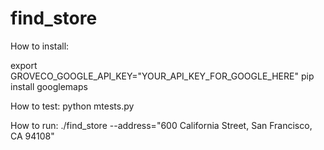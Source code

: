 # find_store

How to install:

export GROVECO_GOOGLE_API_KEY="YOUR_API_KEY_FOR_GOOGLE_HERE"
pip install googlemaps

How to test:
python mtests.py

How to run:
./find_store --address="600 California Street, San Francisco, CA 94108"



